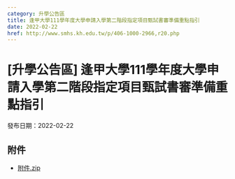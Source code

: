 ```yaml
---
category: 升學公告區
title: 逢甲大學111學年度大學申請入學第二階段指定項目甄試書審準備重點指引
date: 2022-02-22
href: http://www.smhs.kh.edu.tw/p/406-1000-2966,r20.php
---
```


# [升學公告區] 逢甲大學111學年度大學申請入學第二階段指定項目甄試書審準備重點指引

發布日期：2022-02-22



## 附件

- [附件.zip](https://www.smhs.kh.edu.tw/app/index.php?Action=downloadfile&file=WVhSMFlXTm9MelUyTDNCMFlWOHlOekF3WHpFMk1qUTJOamhmT1RNM05qa3VlbWx3&fname=DGGGROTSYWQO41XX50LKSWHGRK30OOLKDGUWTSKK4125MLVWKPROVTPOUSSSPKPO)
